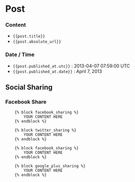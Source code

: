 # Post

### Content

* `{{post.title}}`
* `{{post.absolute_url}}`

### Date / Time

* `{{post.published_at.utc}}` : 2013-04-07 07:59:00 UTC
* `{{post.published_at.date}}` : April  7, 2013


## Social Sharing

### Facebook Share

```
    {% block facebook_sharing %}
        YOUR CONTENT HERE
    {% endblock %}

```

```
    {% block twitter_sharing %}
        YOUR CONTENT HERE
    {% endblock %}

```

```
    {% block facebook_sharing %}
        YOUR CONTENT HERE
    {% endblock %}

```

```
    {% block google_plus_sharing %}
        YOUR CONTENT HERE
    {% endblock %}

```


